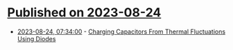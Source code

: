# [Published on 2023-08-24](index.md)

* [2023-08-24, 07:34:00](https://soylentnews.org/article.pl?sid=23/08/23/0522237&from=rss) - [Charging Capacitors From Thermal Fluctuations Using Diodes](https://soylentnews.org/article.pl?sid=23/08/23/0522237&from=rss)
